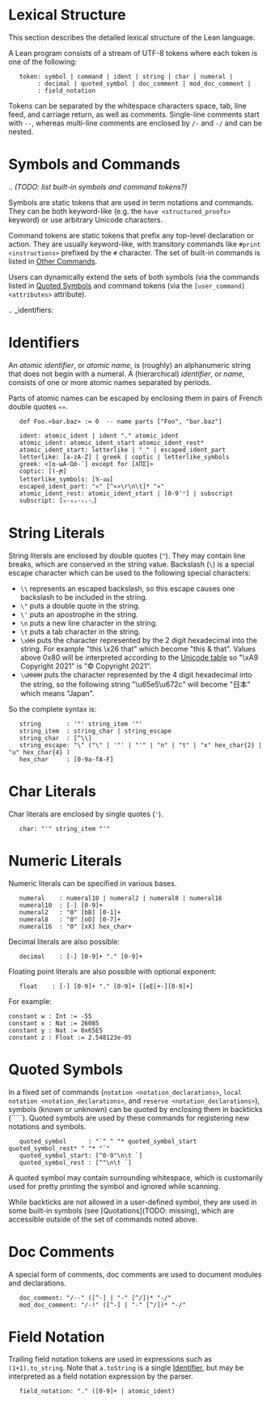 Lexical Structure
=================

This section describes the detailed lexical structure of the Lean
language.

A Lean program consists of a stream of UTF-8 tokens where each token
is one of the following:

```
   token: symbol | command | ident | string | char | numeral |
        : decimal | quoted_symbol | doc_comment | mod_doc_comment |
        : field_notation
```

Tokens can be separated by the whitespace characters space, tab, line
feed, and carriage return, as well as comments. Single-line comments
start with ``--``, whereas multi-line comments are enclosed by ``/-``
and ``-/`` and can be nested.

Symbols and Commands
====================

.. *(TODO: list built-in symbols and command tokens?)*

Symbols are static tokens that are used in term notations and
commands. They can be both keyword-like (e.g. the `have
<structured_proofs>` keyword) or use arbitrary Unicode characters.

Command tokens are static tokens that prefix any top-level declaration
or action. They are usually keyword-like, with transitory commands
like `#print <instructions>` prefixed by the ``#`` character. The set
of built-in commands is listed in [Other Commands](./other_commands.md).

Users can dynamically extend the sets of both symbols (via the
commands listed in [Quoted Symbols](#quoted-symbols) and command
tokens (via the `[user_command] <attributes>` attribute).

.. _identifiers:

Identifiers
===========

An *atomic identifier*, or *atomic name*, is (roughly) an alphanumeric
string that does not begin with a numeral. A (hierarchical)
*identifier*, or *name*, consists of one or more atomic names
separated by periods.

Parts of atomic names can be escaped by enclosing them in pairs of French double quotes ``«»``.

```lean
   def Foo.«bar.baz» := 0  -- name parts ["Foo", "bar.baz"]
```

```
   ident: atomic_ident | ident "." atomic_ident
   atomic_ident: atomic_ident_start atomic_ident_rest*
   atomic_ident_start: letterlike | "_" | escaped_ident_part
   letterlike: [a-zA-Z] | greek | coptic | letterlike_symbols
   greek: <[α-ωΑ-Ωἀ-῾] except for [λΠΣ]>
   coptic: [ϊ-ϻ]
   letterlike_symbols: [℀-⅏]
   escaped_ident_part: "«" [^«»\r\n\t]* "»"
   atomic_ident_rest: atomic_ident_start | [0-9'ⁿ] | subscript
   subscript: [₀-₉ₐ-ₜᵢ-ᵪ]
```

String Literals
===============

String literals are enclosed by double quotes (``"``). They may contain line breaks, which are conserved in the string value.  Backslash (`\`) is a special escape character which can be used to the following
special characters:
- `\\` represents an escaped backslash, so this escape causes one backslash to be included in the string.
- `\"` puts a double quote in the string.
- `\'` puts an apostrophe in the string.
- `\n` puts a new line character in the string.
- `\t` puts a tab character in the string.
- `\xHH` puts the character represented by the 2 digit hexadecimal into the string.  For example
"this \x26 that" which become "this & that".  Values above 0x80 will be interpreted according to the
[Unicode table](https://unicode-table.com/en/) so "\xA9 Copyright 2021" is "© Copyright 2021".
- `\uHHHH` puts the character represented by the 4 digit hexadecimal into the string, so the following
string "\u65e5\u672c" will become "日本" which means "Japan".

So the complete syntax is:

```
   string       : '"' string_item '"'
   string_item  : string_char | string_escape
   string_char  : [^\\]
   string_escape: "\" ("\" | '"' | "'" | "n" | "t" | "x" hex_char{2} | "u" hex_char{4} )
   hex_char     : [0-9a-fA-F]
```

Char Literals
=============

Char literals are enclosed by single quotes (``'``).

```
   char: "'" string_item "'"
```

Numeric Literals
================

Numeric literals can be specified in various bases.

```
   numeral    : numeral10 | numeral2 | numeral8 | numeral16
   numeral10  : [-] [0-9]+
   numeral2   : "0" [bB] [0-1]+
   numeral8   : "0" [oO] [0-7]+
   numeral16  : "0" [xX] hex_char+
```

Decimal literals are also possible:

```
   decimal    : [-] [0-9]+ "." [0-9]+
```

Floating point literals are also possible with optional exponent:

```
   float    : [-] [0-9]+ "." [0-9]+ [[eE[+-][0-9]+]
```

For example:

```
constant w : Int := -55
constant x : Nat := 26085
constant y : Nat := 0x65E5
constant z : Float := 2.548123e-05
```

Quoted Symbols
==============

In a fixed set of commands (`notation <notation_declarations>`,
`local notation <notation_declarations>`, and
`reserve <notation_declarations>`), symbols (known or unknown) can be quoted by
enclosing them in backticks (`````). Quoted symbols are used by these
commands for registering new notations and symbols.

```
   quoted_symbol      : "`" " "* quoted_symbol_start quoted_symbol_rest* " "* "`"
   quoted_symbol_start: [^0-9"\n\t `]
   quoted_symbol_rest : [^"\n\t `]
```

A quoted symbol may contain surrounding whitespace, which is
customarily used for pretty printing the symbol and ignored while
scanning.

While backticks are not allowed in a user-defined symbol, they are
used in some built-in symbols (see [Quotations](TODO: missing), which are
accessible outside of the set of commands noted above.

Doc Comments
============

A special form of comments, doc comments are used to document modules
and declarations.

```
   doc_comment: "/--" ([^-] | "-" [^/])* "-/"
   mod_doc_comment: "/-!" ([^-] | "-" [^/])* "-/"
```

Field Notation
==============

Trailing field notation tokens are used in expressions such as
``(1+1).to_string``. Note that ``a.toString`` is a single
[Identifier](#identifiers), but may be interpreted as a field
notation expression by the parser.

```
   field_notation: "." ([0-9]+ | atomic_ident)
```

